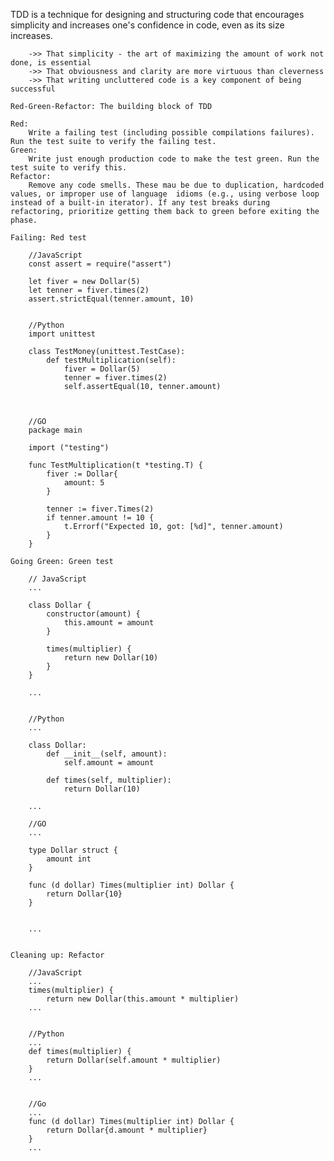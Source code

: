 TDD is a technique for designing and structuring code that encourages simplicity and increases one's confidence in code, even as its size increases.

		->> That simplicity - the art of maximizing the amount of work not done, is essential
		->> That obviousness and clarity are more virtuous than cleverness
		->> That writing uncluttered code is a key component of being successful
	
	Red-Green-Refactor: The building block of TDD
	
	Red:
		Write a failing test (including possible compilations failures). Run the test suite to verify the failing test.
	Green:
		Write just enough production code to make the test green. Run the test suite to verify this.
	Refactor:
		Remove any code smells. These mau be due to duplication, hardcoded values, or improper use of language 	idioms (e.g., using verbose loop instead of a built-in iterator). If any test breaks during refactoring, prioritize getting them back to green before exiting the phase. 
		
	Failing: Red test
		
		//JavaScript
		const assert = require("assert")                                                                   
		
		let fiver = new Dollar(5)                                  
		let tenner = fiver.times(2)                                  
		assert.strictEqual(tenner.amount, 10)

				
		//Python		
		import unittest            
                 
		class TestMoney(unittest.TestCase):       
			def testMultiplication(self):
    			fiver = Dollar(5)
    			tenner = fiver.times(2)
				self.assertEqual(10, tenner.amount)										
												
												
												
		//GO
		package main
		
		import ("testing")
		
		func TestMultiplication(t *testing.T) {
			fiver := Dollar{
				amount: 5
			}
			
			tenner := fiver.Times(2)
			if tenner.amount != 10 {
				t.Errorf("Expected 10, got: [%d]", tenner.amount)
			}
		}
																		
	Going Green: Green test
	
		// JavaScript
		...
	
		class Dollar {                                              
			constructor(amount) {
				this.amount = amount
			}
			
			times(multiplier) {
				return new Dollar(10)
			}
		}
		
		...
		
		
		//Python
		...
		
		class Dollar:
			def __init__(self, amount):
				self.amount = amount
				
			def times(self, multiplier):
				return Dollar(10)
				
		...
				
		//GO
		... 
		
		type Dollar struct {
			amount int
		}
		
		func (d dollar) Times(multiplier int) Dollar {
			return Dollar{10}
		}
		
		
		...


	Cleaning up: Refactor
	
		//JavaScript
		...
		times(multiplier) {
			return new Dollar(this.amount * multiplier)
		...
		
		
		//Python
		...
		def times(multiplier) {
			return Dollar(self.amount * multiplier)
		}
		...
	
		
		//Go 
		...
		func (d dollar) Times(multiplier int) Dollar {
			return Dollar{d.amount * multiplier}
		}
		...